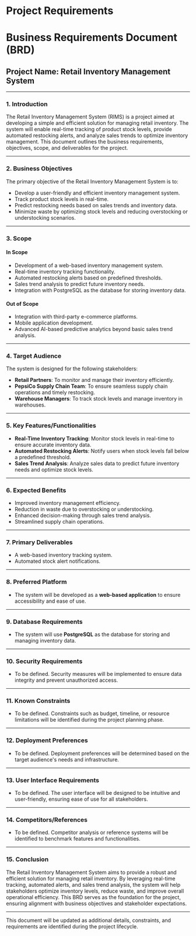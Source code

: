 # Project Requirements

# Business Requirements Document (BRD)

## Project Name: Retail Inventory Management System

---

### 1. **Introduction**
The Retail Inventory Management System (RIMS) is a project aimed at developing a simple and efficient solution for managing retail inventory. The system will enable real-time tracking of product stock levels, provide automated restocking alerts, and analyze sales trends to optimize inventory management. This document outlines the business requirements, objectives, scope, and deliverables for the project.

---

### 2. **Business Objectives**
The primary objective of the Retail Inventory Management System is to:
- Develop a user-friendly and efficient inventory management system.
- Track product stock levels in real-time.
- Predict restocking needs based on sales trends and inventory data.
- Minimize waste by optimizing stock levels and reducing overstocking or understocking scenarios.

---

### 3. **Scope**
#### **In Scope**
- Development of a web-based inventory management system.
- Real-time inventory tracking functionality.
- Automated restocking alerts based on predefined thresholds.
- Sales trend analysis to predict future inventory needs.
- Integration with PostgreSQL as the database for storing inventory data.

#### **Out of Scope**
- Integration with third-party e-commerce platforms.
- Mobile application development.
- Advanced AI-based predictive analytics beyond basic sales trend analysis.

---

### 4. **Target Audience**
The system is designed for the following stakeholders:
- **Retail Partners**: To monitor and manage their inventory efficiently.
- **PepsiCo Supply Chain Team**: To ensure seamless supply chain operations and timely restocking.
- **Warehouse Managers**: To track stock levels and manage inventory in warehouses.

---

### 5. **Key Features/Functionalities**
- **Real-Time Inventory Tracking**: Monitor stock levels in real-time to ensure accurate inventory data.
- **Automated Restocking Alerts**: Notify users when stock levels fall below a predefined threshold.
- **Sales Trend Analysis**: Analyze sales data to predict future inventory needs and optimize stock levels.

---

### 6. **Expected Benefits**
- Improved inventory management efficiency.
- Reduction in waste due to overstocking or understocking.
- Enhanced decision-making through sales trend analysis.
- Streamlined supply chain operations.

---

### 7. **Primary Deliverables**
- A web-based inventory tracking system.
- Automated stock alert notifications.

---

### 8. **Preferred Platform**
- The system will be developed as a **web-based application** to ensure accessibility and ease of use.

---

### 9. **Database Requirements**
- The system will use **PostgreSQL** as the database for storing and managing inventory data.

---

### 10. **Security Requirements**
- To be defined. Security measures will be implemented to ensure data integrity and prevent unauthorized access.

---

### 11. **Known Constraints**
- To be defined. Constraints such as budget, timeline, or resource limitations will be identified during the project planning phase.

---

### 12. **Deployment Preferences**
- To be defined. Deployment preferences will be determined based on the target audience's needs and infrastructure.

---

### 13. **User Interface Requirements**
- To be defined. The user interface will be designed to be intuitive and user-friendly, ensuring ease of use for all stakeholders.

---

### 14. **Competitors/References**
- To be defined. Competitor analysis or reference systems will be identified to benchmark features and functionalities.

---

### 15. **Conclusion**
The Retail Inventory Management System aims to provide a robust and efficient solution for managing retail inventory. By leveraging real-time tracking, automated alerts, and sales trend analysis, the system will help stakeholders optimize inventory levels, reduce waste, and improve overall operational efficiency. This BRD serves as the foundation for the project, ensuring alignment with business objectives and stakeholder expectations.

--- 

This document will be updated as additional details, constraints, and requirements are identified during the project lifecycle.